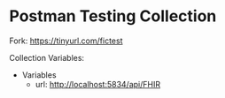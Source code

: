# Postman Testing Collection 

Fork: https://tinyurl.com/fictest

Collection Variables:

 * Variables
    * url: [http://localhost:5834/api/FHIR](http://localhost:5834/api/FHIR)
